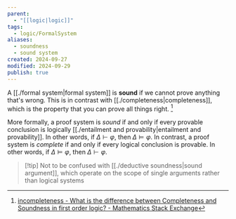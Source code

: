 ```yaml
---
parent:
  - "[[logic|logic]]"
tags:
  - logic/FormalSystem
aliases:
  - soundness
  - sound system
created: 2024-09-27
modified: 2024-09-29
publish: true
---
```

A [[./formal system|formal system]] is **sound** if we cannot prove anything that's wrong. This is in contrast with [[./completeness|completeness]], which is the property that you can prove all things right. [^1]

More formally, a proof system is _sound_ if and only if every provable conclusion is logically [[./entailment and provability|entailment and provability]]. In other words, if $\Delta \vdash \varphi$, then $\Delta \vDash \varphi$. In contrast, a proof system is _complete_ if and only if every logical conclusion is provable. In other words, if  $\Delta \vDash \varphi$, then $\Delta \vdash \varphi$.

> [!tip] Not to be confused with [[./deductive soundness|sound argument]], which operate on the scope of single arguments rather than logical systems

[^1]: [incompleteness - What is the difference between Completeness and Soundness in first order logic? - Mathematics Stack Exchange](https://math.stackexchange.com/questions/105575/what-is-the-difference-between-completeness-and-soundness-in-first-order-logic#105576)